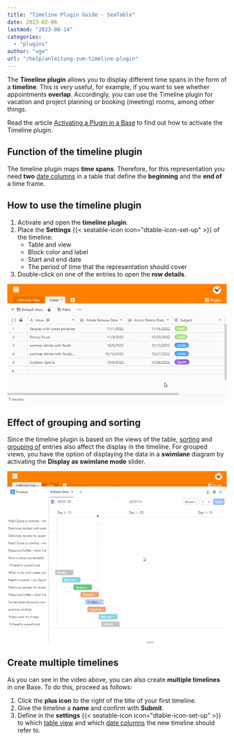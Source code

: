 ```yaml
---
title: "Timeline Plugin Guide - SeaTable"
date: 2023-02-06
lastmod: "2023-08-14"
categories: 
  - "plugins"
author: "vge"
url: "/help/anleitung-zum-timeline-plugin"
---
```


The **Timeline plugin** allows you to display different time spans in the form of a **timeline**. This is very useful, for example, if you want to see whether appointments **overlap**. Accordingly, you can use the Timeline plugin for vacation and project planning or booking (meeting) rooms, among other things.

Read the article [Activating a Plugin in a Base](https://seatable.io/en/docs/arbeiten-mit-plugins/aktivieren-eines-plugins-in-einer-base/) to find out how to activate the Timeline plugin.

## Function of the timeline plugin

The timeline plugin maps **time spans**. Therefore, for this representation you need **two** [date columns](https://seatable.io/en/docs/datum-dauer-und-personen/die-datum-spalte/) in a table that define the **beginning** and the **end of** a time frame.

## How to use the timeline plugin

1. Activate and open the **timeline plugin**.
2. Place the **Settings** {{< seatable-icon icon="dtable-icon-set-up" >}} of the timeline:
    - Table and view
    - Block color and label
    - Start and end date
    - The period of time that the representation should cover
3. Double-click on one of the entries to open the **row details**.

![](images/timeline-plugin.gif)

## Effect of grouping and sorting

Since the timeline plugin is based on the views of the table, [sorting](https://seatable.io/en/docs/ansichtsoptionen/sortieren-von-eintraegen-in-einer-ansicht/) and [grouping of](https://seatable.io/en/docs/grundlagen-von-ansichten/ansichten-in-ordnern-gruppieren/) entries also affect the display in the timeline. For grouped views, you have the option of displaying the data in a **swimlane** diagram by activating the **Display as swimlane mode** slider.

![Timeline plugin grouping](images/timeline-plugingroup-3.gif)

## Create multiple timelines

As you can see in the video above, you can also create **multiple timelines** in one Base. To do this, proceed as follows:

1. Click the **plus icon** to the right of the title of your first timeline.
2. Give the timeline a **name** and confirm with **Submit**.
3. Define in the **settings** {{< seatable-icon icon="dtable-icon-set-up" >}} to which [table view](https://seatable.io/en/docs/grundlagen-von-ansichten/was-ist-eine-ansicht/) and which [date columns](https://seatable.io/en/docs/datum-dauer-und-personen/die-datum-spalte/) the new timeline should refer to.
